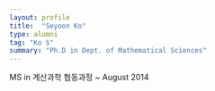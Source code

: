 ```yaml
---
layout: profile
title:  "Seyoon Ko"
type: alumni
tag: "Ko S"
summary: "Ph.D in Dept. of Mathematical Sciences"
---
```

MS in 계산과학 협동과정 ~ August 2014
